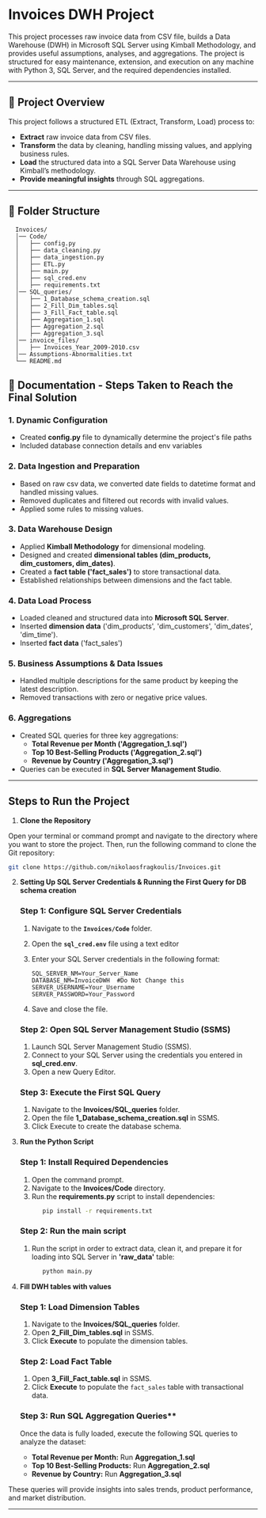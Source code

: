 # Invoices DWH Project

This project processes raw invoice data from CSV file, builds a Data Warehouse (DWH) in Microsoft SQL Server using Kimball Methodology, and provides useful assumptions, analyses, and aggregations.
The project is structured for easy maintenance, extension, and execution on any machine with Python 3, SQL Server, and the required dependencies installed.

---

## **📌 Project Overview**
This project follows a structured ETL (Extract, Transform, Load) process to:
- **Extract** raw invoice data from CSV files.
- **Transform** the data by cleaning, handling missing values, and applying business rules.
- **Load** the structured data into a SQL Server Data Warehouse using Kimball’s methodology.
- **Provide meaningful insights** through SQL aggregations.

---

## **📁 Folder Structure**

      Invoices/
      │── Code/
      │   ├── config.py
      │   ├── data_cleaning.py
      │   ├── data_ingestion.py
      │   ├── ETL.py
      │   ├── main.py
      │   ├── sql_cred.env
      │   ├── requirements.txt
      │── SQL_queries/
      │   ├── 1_Database_schema_creation.sql
      │   ├── 2_Fill_Dim_tables.sql
      │   ├── 3_Fill_Fact_table.sql
      │   ├── Aggregation_1.sql
      │   ├── Aggregation_2.sql
      │   ├── Aggregation_3.sql
      │── invoice_files/
      │   ├── Invoices_Year_2009-2010.csv
      │── Assumptions-Abnormalities.txt
      └── README.md



## 📝 Documentation - Steps Taken to Reach the Final Solution

### **1. Dynamic Configuration**
   - Created **config.py** file to dynamically determine the project's file paths
   - Included database connection details and env variables

### **2. Data Ingestion and Preparation**
   - Based on raw csv data, we converted date fields to datetime format and handled missing values.
   - Removed duplicates and filtered out records with invalid values.
   - Applied some rules to missing values.
    
### **3. Data Warehouse Design**
   - Applied **Kimball Methodology** for dimensional modeling.
   - Designed and created **dimensional tables (dim_products, dim_customers, dim_dates)**.
   - Created a **fact table ('fact_sales')** to store transactional data.
   - Established relationships between dimensions and the fact table.

### **4. Data Load Process**
   - Loaded cleaned and structured data into **Microsoft SQL Server**.
   - Inserted **dimension data** ('dim_products', 'dim_customers', 'dim_dates', 'dim_time').
   - Inserted **fact data** ('fact_sales')
     
### **5. Business Assumptions & Data Issues**
   - Handled multiple descriptions for the same product by keeping the latest description.
   - Removed transactions with zero or negative price values.

### **6. Aggregations**
   - Created SQL queries for three key aggregations:
     - **Total Revenue per Month ('Aggregation_1.sql')**
     - **Top 10 Best-Selling Products ('Aggregation_2.sql')**
     - **Revenue by Country ('Aggregation_3.sql')**
   - Queries can be executed in **SQL Server Management Studio**.

---

## Steps to Run the Project

  1. **Clone the Repository**

   Open your terminal or command prompt and navigate to the directory where you want to store the project. Then, run the following command to clone the Git repository:

   ```bash
   git clone https://github.com/nikolaosfragkoulis/Invoices.git
   ```

  2. **Setting Up SQL Server Credentials & Running the First Query for DB schema creation**

     ### Step 1: Configure SQL Server Credentials
      
      1. Navigate to the **`Invoices/Code`** folder.
      2. Open the **`sql_cred.env`** file using a text editor
      3. Enter your SQL Server credentials in the following format:

         ```env
         SQL_SERVER_NM=Your_Server_Name
         DATABASE_NM=InvoiceDWH  #Do Not Change this
         SERVER_USERNAME=Your_Username
         SERVER_PASSWORD=Your_Password
         ```
      4. Save and close the file.

     ### Step 2: Open SQL Server Management Studio (SSMS)
      1. Launch SQL Server Management Studio (SSMS).
      2. Connect to your SQL Server using the credentials you entered in **sql_cred.env**.
      3. Open a new Query Editor.

     ### Step 3: Execute the First SQL Query
      1. Navigate to the **Invoices/SQL_queries** folder.
      2. Open the file **1_Database_schema_creation.sql** in SSMS.
      3. Click Execute to create the database schema.

  3. **Run the Python Script**

     ### Step 1: Install Required Dependencies

      1. Open the command prompt.
      2. Navigate to the **Invoices/Code** directory.
      3. Run the **requirements.py** script to install dependencies:
         ```bash
            pip install -r requirements.txt
         ```

     ### Step 2: Run the main script
      1. Run the script in order to extract data, clean it, and prepare it for loading into SQL Server in **'raw_data'** table:
         ```bash
            python main.py
         ```

         
  4. **Fill DWH tables with values**

      ### Step 1: Load Dimension Tables
        1. Navigate to the **Invoices/SQL_queries** folder.
        2. Open **2_Fill_Dim_tables.sql** in SSMS.
        3. Click **Execute** to populate the dimension tables.

      ### Step 2: Load Fact Table
        1. Open **3_Fill_Fact_table.sql** in SSMS.
        2. Click **Execute** to populate the `fact_sales` table with transactional data.
  
      ### Step 3: Run SQL Aggregation Queries**
       Once the data is fully loaded, execute the following SQL queries to analyze the dataset:

      - **Total Revenue per Month:** Run **Aggregation_1.sql**
      - **Top 10 Best-Selling Products:** Run **Aggregation_2.sql**
      - **Revenue by Country:** Run **Aggregation_3.sql**

These queries will provide insights into sales trends, product performance, and market distribution.

---
